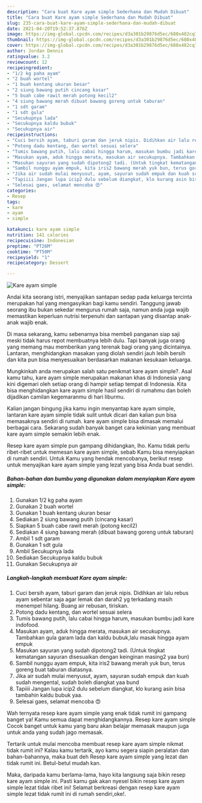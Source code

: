 ```yaml
---
description: "Cara buat Kare ayam simple Sederhana dan Mudah Dibuat"
title: "Cara buat Kare ayam simple Sederhana dan Mudah Dibuat"
slug: 235-cara-buat-kare-ayam-simple-sederhana-dan-mudah-dibuat
date: 2021-04-20T19:52:37.876Z
image: https://img-global.cpcdn.com/recipes/d3a301b29876d5ec/680x482cq70/kare-ayam-simple-foto-resep-utama.jpg
thumbnail: https://img-global.cpcdn.com/recipes/d3a301b29876d5ec/680x482cq70/kare-ayam-simple-foto-resep-utama.jpg
cover: https://img-global.cpcdn.com/recipes/d3a301b29876d5ec/680x482cq70/kare-ayam-simple-foto-resep-utama.jpg
author: Jordan Dennis
ratingvalue: 3.2
reviewcount: 12
recipeingredient:
- "1/2 kg paha ayam"
- "2 buah wortel"
- "1 buah kentang ukuran besar"
- "2 siung bawang putih cincang kasar"
- "5 buah cabe rawit merah potong kecil2"
- "4 siung bawang merah dibuat bawang goreng untuk taburan"
- "1 sdt garam"
- "1 sdt gula"
- "Secukupnya lada"
- "Secukupnya kaldu bubuk"
- "Secukupnya air"
recipeinstructions:
- "Cuci bersih ayam, taburi garam dan jeruk nipis. Didihkan air lalu rebus ayam sebentar saja agar lemak dan darah2 yg terkadang masih menempel hilang. Buang air rebusan, tiriskan."
- "Potong dadu kentang, dan wortel sesuai selera"
- "Tumis bawang putih, lalu cabai hingga harum, masukan bumbu jadi kare indofood."
- "Masukan ayam, aduk hingga merata, masukan air secukupnya. Tambahkan gula garam lada dan kaldu bubuk,lalu masak hingga ayam empuk"
- "Masukan sayuran yang sudah dipotong2 tadi. (Untuk tingkat kematangan sayuran disesuaikan dengan keinginan masing2 yaa bun)"
- "Sambil nunggu ayam empuk, kita iris2 bawang merah yuk bun, terus goreng buat taburan diatasnya."
- "Jika air sudah mulai menyusut, ayam, sayuran sudah empuk dan kuah sudah mengental, sudah boleh diangkat yaa bund"
- "Tapiiii Jangan lupa icip2 dulu sebelum diangkat, klo kurang asin bisa tambahin kaldu bubuk yaa."
- "Selesai gaes, selamat mencoba 😍"
categories:
- Resep
tags:
- kare
- ayam
- simple

katakunci: kare ayam simple 
nutrition: 141 calories
recipecuisine: Indonesian
preptime: "PT26M"
cooktime: "PT50M"
recipeyield: "1"
recipecategory: Dessert

---
```



![Kare ayam simple](https://img-global.cpcdn.com/recipes/d3a301b29876d5ec/680x482cq70/kare-ayam-simple-foto-resep-utama.jpg)

Andai kita seorang istri, menyajikan santapan sedap pada keluarga tercinta merupakan hal yang mengasyikan bagi kamu sendiri. Tanggung jawab seorang ibu bukan sekedar mengurus rumah saja, namun anda juga wajib memastikan keperluan nutrisi terpenuhi dan santapan yang disantap anak-anak wajib enak.

Di masa  sekarang, kamu sebenarnya bisa membeli panganan siap saji meski tidak harus repot membuatnya lebih dulu. Tapi banyak juga orang yang memang mau memberikan yang terenak bagi orang yang dicintainya. Lantaran, menghidangkan masakan yang diolah sendiri jauh lebih bersih dan kita pun bisa menyesuaikan berdasarkan makanan kesukaan keluarga. 



Mungkinkah anda merupakan salah satu penikmat kare ayam simple?. Asal kamu tahu, kare ayam simple merupakan makanan khas di Indonesia yang kini digemari oleh setiap orang di hampir setiap tempat di Indonesia. Kita bisa menghidangkan kare ayam simple hasil sendiri di rumahmu dan boleh dijadikan camilan kegemaranmu di hari liburmu.

Kalian jangan bingung jika kamu ingin menyantap kare ayam simple, lantaran kare ayam simple tidak sulit untuk dicari dan kalian pun bisa memasaknya sendiri di rumah. kare ayam simple bisa dimasak memalui berbagai cara. Sekarang sudah banyak banget cara kekinian yang membuat kare ayam simple semakin lebih enak.

Resep kare ayam simple pun gampang dihidangkan, lho. Kamu tidak perlu ribet-ribet untuk memesan kare ayam simple, sebab Kamu bisa menyiapkan di rumah sendiri. Untuk Kamu yang hendak mencobanya, berikut resep untuk menyajikan kare ayam simple yang lezat yang bisa Anda buat sendiri.

<!--inarticleads1-->

##### Bahan-bahan dan bumbu yang digunakan dalam menyiapkan Kare ayam simple:

1. Gunakan 1/2 kg paha ayam
1. Gunakan 2 buah wortel
1. Gunakan 1 buah kentang ukuran besar
1. Sediakan 2 siung bawang putih (cincang kasar)
1. Siapkan 5 buah cabe rawit merah (potong kecil2)
1. Sediakan 4 siung bawang merah (dibuat bawang goreng untuk taburan)
1. Ambil 1 sdt garam
1. Gunakan 1 sdt gula
1. Ambil Secukupnya lada
1. Sediakan Secukupnya kaldu bubuk
1. Gunakan Secukupnya air




<!--inarticleads2-->

##### Langkah-langkah membuat Kare ayam simple:

1. Cuci bersih ayam, taburi garam dan jeruk nipis. Didihkan air lalu rebus ayam sebentar saja agar lemak dan darah2 yg terkadang masih menempel hilang. Buang air rebusan, tiriskan.
1. Potong dadu kentang, dan wortel sesuai selera
1. Tumis bawang putih, lalu cabai hingga harum, masukan bumbu jadi kare indofood.
1. Masukan ayam, aduk hingga merata, masukan air secukupnya. Tambahkan gula garam lada dan kaldu bubuk,lalu masak hingga ayam empuk
1. Masukan sayuran yang sudah dipotong2 tadi. (Untuk tingkat kematangan sayuran disesuaikan dengan keinginan masing2 yaa bun)
1. Sambil nunggu ayam empuk, kita iris2 bawang merah yuk bun, terus goreng buat taburan diatasnya.
1. Jika air sudah mulai menyusut, ayam, sayuran sudah empuk dan kuah sudah mengental, sudah boleh diangkat yaa bund
1. Tapiiii Jangan lupa icip2 dulu sebelum diangkat, klo kurang asin bisa tambahin kaldu bubuk yaa.
1. Selesai gaes, selamat mencoba 😍




Wah ternyata resep kare ayam simple yang enak tidak rumit ini gampang banget ya! Kamu semua dapat menghidangkannya. Resep kare ayam simple Cocok banget untuk kamu yang baru akan belajar memasak maupun juga untuk anda yang sudah jago memasak.

Tertarik untuk mulai mencoba membuat resep kare ayam simple nikmat tidak rumit ini? Kalau kamu tertarik, ayo kamu segera siapin peralatan dan bahan-bahannya, maka buat deh Resep kare ayam simple yang lezat dan tidak rumit ini. Betul-betul mudah kan. 

Maka, daripada kamu berlama-lama, hayo kita langsung saja bikin resep kare ayam simple ini. Pasti kamu gak akan nyesel bikin resep kare ayam simple lezat tidak ribet ini! Selamat berkreasi dengan resep kare ayam simple lezat tidak rumit ini di rumah sendiri,oke!.

